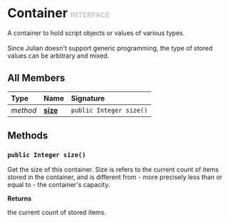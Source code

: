 # Container <font color="#C8C8C8" size="3">INTERFACE</font>

A container to hold script objects or values of various types.<br><br>Since Julian doesn't support generic programming, the type of stored values can be arbitrary and mixed.

## All Members
|**Type**|**Name**|**Signature**
|:-------|:-------|:------------
|*method*|<a href="#m-size-void"><b>size</b></a>|`public Integer size()`

## Methods
<a name="m-size-void"></a>
### <code>public Integer size()</code>
Get the size of this container. Size is refers to the current count of items stored in the container, and is different from - more precisely less than or equal to - the container's capacity.

**Returns**

<a name="m-size-void-r"></a>the current count of stored items.

